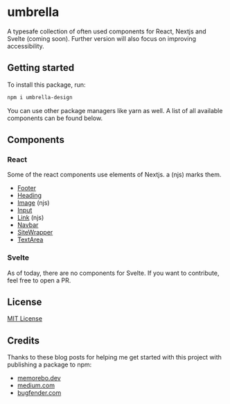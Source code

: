 # umbrella

A typesafe collection of often used components for React, Nextjs and Svelte (coming soon). Further version will also focus on improving accessibility.

## Getting started

To install this package, run:

```bash
npm i umbrella-design
```
You can use other package managers like yarn as well. A list of all available components can be found below.


## Components

### React
Some of the react components use elements of Nextjs. a (njs) marks them.

- [Footer](./tree/main/src/Footer)
- [Heading](./tree/main/src/Heading)
- [Image](./tree/main/src/Image) (njs)
- [Input](./tree/main/src/Input)
- [Link](./tree/main/src/Link) (njs)
- [Navbar](./tree/main/src/Navbar)
- [SiteWrapper](./tree/main/src/SiteWrapper/)
- [TextArea](./tree/main/src/TextArea/)

### Svelte
As of today, there are no components for Svelte. If you want to contribute, feel free to open a PR.

## License

[MIT License](LICENSE)

## Credits
Thanks to these blog posts for helping me get started with this project with publishing a package to npm:
- [memorebo.dev](https://www.memorebo.dev/blog/creating-a-react-component-library-as-an-npm-package/)
- [medium.com](https://medium.com/@AidThompsin/how-to-npm-link-to-a-local-version-of-your-dependency-84e82126667a)
- [bugfender.com](https://bugfender.com/blog/how-to-create-an-npm-package/)